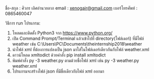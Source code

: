 ชื่อ-สกุล : ศิวกร เลิศอำนวยลาภ
email : xenogair@gmail.com
เบอร์โทรศัพท์ : 0865460047


วิธีการ run โปรแกรม:

1. โหลดและติดตั้ง Python3 จาก https://www.python.org/
2. เปิด Command Prompt/Terminal แล้วเข้าไปที่ directory(โฟล์เดอร์) ที่มีไฟล์ weather เช่น C:\Users\PC\Documents\theinternship2018\weather
3. นำไฟล์ xml ที่ต้องการแปลงเป็น json มาใส่ในโฟล์เดอร์เดียวกันกับไฟล์ weather.xml
4. ดาวน์โหลด xmltodict ด้วยคำสั่ง pip install xmltodict
5. พิมพ์คำสั่ง py -3 weather.py ตามด้วยชื่อไฟล์ xml เช่น py -3 weather.py weather.xml
6. โปรแกรมจะสร้างไฟล์ json ที่มีชื่อเดียวกับไฟล์ xml ออกมา
